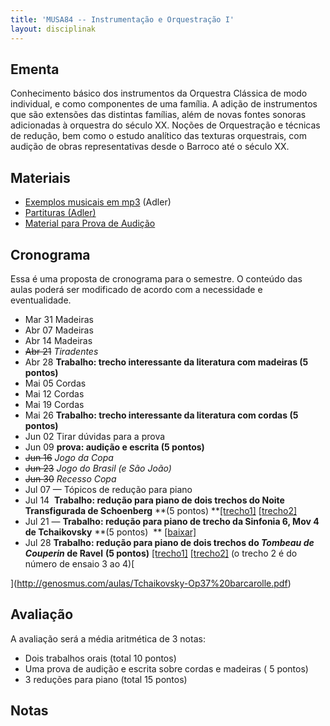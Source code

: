 ```yaml
---
title: 'MUSA84 -- Instrumentação e Orquestração I'
layout: disciplinak
---
```


## Ementa

Conhecimento básico dos instrumentos da Orquestra Clássica de modo individual, e como componentes de uma família. A adição de instrumentos que são extensões das distintas famílias, além de novas fontes sonoras adicionadas à orquestra do século XX. Noções de Orquestração e técnicas de redução, bem como o estudo analítico das texturas orquestrais, com audição de obras representativas desde o Barroco até o século XX.

## Materiais

  * [Exemplos musicais em mp3](http://genosmus.com/aulas/MUSA84%20-%20Exemplos%20Audio.zip) (Adler)
  * [Partituras (Adler)](http://genosmus.com/aulas/MUSA84%20-%20Partituras.zip)
  * [Material para Prova de Audição](http://genosmus.com/aulas/MUSA84%20-%20Prova%20audicao.zip)

## Cronograma

Essa é uma proposta de cronograma para o semestre. O conteúdo das aulas poderá ser modificado de acordo com a necessidade e eventualidade.

  * Mar 31 Madeiras
  * Abr 07 Madeiras
  * Abr 14 Madeiras
  * <del>Abr 21</del> _Tiradentes_
  * Abr 28 **Trabalho: trecho interessante da literatura com madeiras (5 pontos)**
  * Mai 05 Cordas
  * Mai 12 Cordas
  * Mai 19 Cordas
  * Mai 26 **Trabalho: trecho interessante da literatura com cordas (5 pontos)**
  * Jun 02 Tirar dúvidas para a prova
  * Jun 09 **prova: audição e escrita (5 pontos)**
  * <del>Jun 16</del> _Jogo da Copa_
  * <del>Jun 23</del> _Jogo do Brasil (e São João)_
  * <del>Jun 30</del> _Recesso Copa_
  * Jul 07 &#8212; Tópicos de redução para piano
  * Jul 14  **Trabalho: redução para piano de dois trechos do Noite Transfigurada de Schoenberg** **(5 pontos) **[[trecho1]](http://genosmus.com/aulas/Schoenberg%20Noite%20Transfigurada%20Trecho%201.pdf) [[trecho2]](http://genosmus.com/aulas/Schoenberg%20Noite%20Transfigurada%20Trecho%202.pdf)
  * Jul 21 &#8212; **Trabalho: redução para piano de trecho da Sinfonia 6, Mov 4 de Tchaikovsky** **(5 pontos)  ** [[baixar]](http://genosmus.com/aulas/Tchaikovsky%20Sinfonia%207%20-%204o%20Movimento%20Trecho.pdf)
  * Jul 28 **Trabalho: redução para piano de dois trechos do _Tombeau de Couperin_ de Ravel** **(5 pontos)** [[trecho1]](http://genosmus.com/aulas/Ravel%20Trecho%201.pdf) [[trecho2]](http://genosmus.com/aulas/Ravel%20Trecho%202.pdf) (o trecho 2 é do número de ensaio 3 ao 4)[

](http://genosmus.com/aulas/Tchaikovsky-Op37%20barcarolle.pdf)

## Avaliação

A avaliação será a média aritmética de 3 notas:

  * Dois trabalhos orais (total 10 pontos)
  * Uma prova de audição e escrita sobre cordas e madeiras ( 5 pontos)
  * 3 reduções para piano (total 15 pontos)

## Notas

